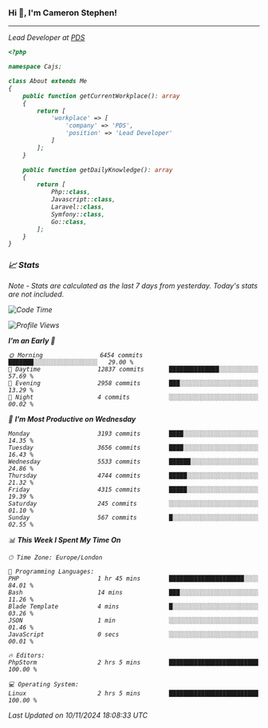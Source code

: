 ### Hi 👋, I'm Cameron Stephen!
<hr>
<p><em>Lead Developer at <a href="https://prindatasolutions.co.uk">PDS</a></p>


```php
<?php

namespace Cajs;

class About extends Me
{
    public function getCurrentWorkplace(): array
    {
        return [
            'workplace' => [
                'company' => 'PDS',
                'position' => 'Lead Developer'
            ]
        ];
    }

    public function getDailyKnowledge(): array
    {
        return [
            Php::class,
            Javascript::class,
            Laravel::class,
            Symfony::class,
            Go::class,
        ];
    }
}
```

### 📈 Stats
<p><em>Note - Stats are calculated as the last 7 days from yesterday. Today's stats are not included.</em></p>


<!--START_SECTION:waka-->
![Code Time](http://img.shields.io/badge/Code%20Time-4%2C044%20hrs%2059%20mins-blue)

![Profile Views](http://img.shields.io/badge/Profile%20Views-0-blue)

**I'm an Early 🐤** 

```text
🌞 Morning                6454 commits        ███████░░░░░░░░░░░░░░░░░░   29.00 % 
🌆 Daytime                12837 commits       ██████████████░░░░░░░░░░░   57.69 % 
🌃 Evening                2958 commits        ███░░░░░░░░░░░░░░░░░░░░░░   13.29 % 
🌙 Night                  4 commits           ░░░░░░░░░░░░░░░░░░░░░░░░░   00.02 % 
```
📅 **I'm Most Productive on Wednesday** 

```text
Monday                   3193 commits        ████░░░░░░░░░░░░░░░░░░░░░   14.35 % 
Tuesday                  3656 commits        ████░░░░░░░░░░░░░░░░░░░░░   16.43 % 
Wednesday                5533 commits        ██████░░░░░░░░░░░░░░░░░░░   24.86 % 
Thursday                 4744 commits        █████░░░░░░░░░░░░░░░░░░░░   21.32 % 
Friday                   4315 commits        █████░░░░░░░░░░░░░░░░░░░░   19.39 % 
Saturday                 245 commits         ░░░░░░░░░░░░░░░░░░░░░░░░░   01.10 % 
Sunday                   567 commits         █░░░░░░░░░░░░░░░░░░░░░░░░   02.55 % 
```


📊 **This Week I Spent My Time On** 

```text
🕑︎ Time Zone: Europe/London

💬 Programming Languages: 
PHP                      1 hr 45 mins        █████████████████████░░░░   84.01 % 
Bash                     14 mins             ███░░░░░░░░░░░░░░░░░░░░░░   11.26 % 
Blade Template           4 mins              █░░░░░░░░░░░░░░░░░░░░░░░░   03.26 % 
JSON                     1 min               ░░░░░░░░░░░░░░░░░░░░░░░░░   01.46 % 
JavaScript               0 secs              ░░░░░░░░░░░░░░░░░░░░░░░░░   00.01 % 

🔥 Editors: 
PhpStorm                 2 hrs 5 mins        █████████████████████████   100.00 % 

💻 Operating System: 
Linux                    2 hrs 5 mins        █████████████████████████   100.00 % 
```


 Last Updated on 10/11/2024 18:08:33 UTC
<!--END_SECTION:waka-->
